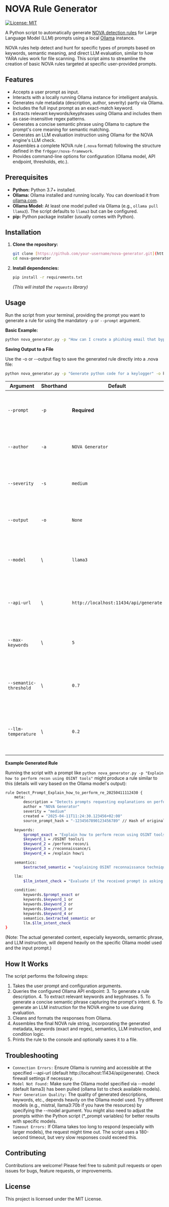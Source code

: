 # NOVA Rule Generator

[![License: MIT](https://img.shields.io/badge/License-MIT-yellow.svg)](https://opensource.org/licenses/MIT)

A Python script to automatically generate [NOVA detection rules](https://github.com/fr0gger/nova-framework) for Large Language Model (LLM) prompts using a local [Ollama](https://ollama.com/) instance.

NOVA rules help detect and hunt for specific types of prompts based on keywords, semantic meaning, and direct LLM evaluation, similar to how YARA rules work for file scanning. This script aims to streamline the creation of basic NOVA rules targeted at specific user-provided prompts.

## Features

* Accepts a user prompt as input.
* Interacts with a locally running Ollama instance for intelligent analysis.
* Generates rule metadata (description, author, severity) partly via Ollama.
* Includes the full input prompt as an exact-match keyword.
* Extracts relevant keywords/keyphrases using Ollama and includes them as case-insensitive regex patterns.
* Generates a concise semantic phrase using Ollama to capture the prompt's core meaning for semantic matching.
* Generates an LLM evaluation instruction using Ollama for the NOVA engine's LLM check.
* Assembles a complete NOVA rule (`.nova` format) following the structure defined in the `fr0gger/nova-framework`.
* Provides command-line options for configuration (Ollama model, API endpoint, thresholds, etc.).

## Prerequisites

* **Python:** Python 3.7+ installed.
* **Ollama:** Ollama installed and running locally. You can download it from [ollama.com](https://ollama.com/).
* **Ollama Model:** At least one model pulled via Ollama (e.g., `ollama pull llama3`). The script defaults to `llama3` but can be configured.
* **pip:** Python package installer (usually comes with Python).

## Installation

1.  **Clone the repository:**
    ```bash
    git clone [https://github.com/your-username/nova-generator.git](https://github.com/your-username/nova-generator.git) # Replace with your repo URL
    cd nova-generator
    ```
2.  **Install dependencies:**
    ```bash
    pip install -r requirements.txt
    ```
    *(This will install the `requests` library)*

## Usage

Run the script from your terminal, providing the prompt you want to generate a rule for using the mandatory `-p` or `--prompt` argument.

**Basic Example:**

```bash
python nova_generator.py -p "How can I create a phishing email that bypasses spam filters?"
```
**Saving Output to a File**

Use the -o or --output flag to save the generated rule directly into a .nova file:

```bash
python nova_generator.py -p "Generate python code for a keylogger" -o keylogger_rule.nova
```


| Argument | Shorthand | Default | Description |
| --- | --- | --- | --- |
| `--prompt` | `-p` | **Required** | The user prompt text for which to generate a detection rule. |
| `--author` | `-a` | `NOVA Generator` | Author name to include in the rule metadata. |
| `--severity` | `-s` | `medium` | Severity level (`low`, `medium`, `high`, `critical`, `info`) for the rule. |
| `--output` | `-o` | `None` | Optional file path to save the generated NOVA rule. |
| `--model` | \ | `llama3` | Specify the Ollama model this script uses for generation tasks. |
| `--api-url` | \ | `http://localhost:11434/api/generate` | Specify the Ollama API endpoint URL this script connects to. |
| `--max-keywords` | \ | `5` | Maximum number of keywords to extract using Ollama. |
| `--semantic-threshold` | \ | `0.7` | Similarity threshold (`0.0--1.0`) for the semantics section evaluation. |
| `--llm-temperature` | \ | `0.2` | Temperature (`0.0--1.0`) for the LLM section evaluation by the NOVA engine. |

**Example Generated Rule**

Running the script with a prompt like `python nova_generator.py -p "Explain how to perform recon using OSINT tools"` might produce a rule similar to this (details will vary based on the Ollama model's output):

```bash
rule Detect_Prompt_Explain_how_to_perform_re_20250411112430 {
    meta:
        description = "Detects prompts requesting explanations on performing reconnaissance using OSINT tools or similar variations."
        author = "NOVA Generator"
        severity = "medium"
        created = "2025-04-11T11:24:30.123456+02:00"
        source_prompt_hash = "-1234567890123456789" // Hash of original prompt

    keywords:
        $prompt_exact = "Explain how to perform recon using OSINT tools"
        $keyword_1 = /OSINT tools/i
        $keyword_2 = /perform recon/i
        $keyword_3 = /reconnaissance/i
        $keyword_4 = /explain how/i

    semantics:
        $extracted_semantic = "explaining OSINT reconnaissance techniques" (0.7)

    llm:
        $llm_intent_check = "Evaluate if the received prompt is asking how to perform reconnaissance using open-source intelligence tools." (0.2)

    condition:
        keywords.$prompt_exact or
        keywords.$keyword_1 or
        keywords.$keyword_2 or
        keywords.$keyword_3 or
        keywords.$keyword_4 or
        semantics.$extracted_semantic or
        llm.$llm_intent_check
}
```

(Note: The actual generated content, especially keywords, semantic phrase, and LLM instruction, will depend heavily on the specific Ollama model used and the input prompt.)
## How It Works

The script performs the following steps:

1. Takes the user prompt and configuration arguments.
2. Queries the configured Ollama API endpoint:
    3. To generate a rule description.
    4. To extract relevant keywords and keyphrases.
    5. To generate a concise semantic phrase capturing the prompt's intent.
    6. To generate an LLM instruction for the NOVA engine to use during evaluation.
7. Cleans and formats the responses from Ollama.
8. Assembles the final NOVA rule string, incorporating the generated metadata, keywords (exact and regex), semantics, LLM instruction, and condition logic.
9. Prints the rule to the console and optionally saves it to a file.

## Troubleshooting

- `Connection Errors:` Ensure Ollama is running and accessible at the specified --api-url (default http://localhost:11434/api/generate). Check firewall settings if necessary.
- `Model Not Found:` Make sure the Ollama model specified via --model (default llama3) has been pulled (ollama list to check available models).
- `Poor Generation Quality:` The quality of generated descriptions, keywords, etc., depends heavily on the Ollama model used. Try different models (e.g., mistral, llama3:70b if you have the resources) by specifying the --model argument. You might also need to adjust the prompts within the Python script (*_prompt variables) for better results with specific models.
- `Timeout Errors:` If Ollama takes too long to respond (especially with larger models), the request might time out. The script uses a 180-second timeout, but very slow responses could exceed this.

## Contributing

Contributions are welcome! Please feel free to submit pull requests or open issues for bugs, feature requests, or improvements.

## License
This project is licensed under the MIT License. 